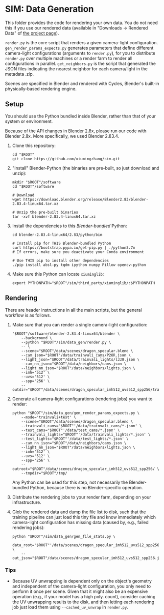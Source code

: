# SIM: Data Generation

This folder provides the code for rendering your own data. You do not need this
if you use our rendered data (available in "Downloads -> Rendered Data" of
[the project page](http://nlt.csail.mit.edu)).

`render.py` is the core script that renders a given camera-light configuration.
`gen_render_params_expects.py` generates parameters that define different
camera-light configurations (arguments to `render.py`), for you to distribute
`render.py` over multiple machines or a render farm to render all
configurations in parallel. `get_neighbors.py` is the script that generated the
JSON files indicating the nearest neighbor for each camera/light in the metadata
.zip.

Scenes are specified in Blender and rendered with Cycles, Blender's built-in
physically-based rendering engine.


## Setup

You should use the Python bundled inside Blender, rather than that of your
system or environment.

Because of the API changes in Blender 2.8x, please run our code with
Blender 2.8x. More specifically, we used Blender 2.83.4.

1. Clone this repository:
    ```
    cd "$ROOT"
    git clone https://github.com/xiumingzhang/sim.git
    ```

1. "Install" Blender-Python (the binaries are pre-built, so just download
   and unzip):
    ```
    mkdir "$ROOT"/software
    cd "$ROOT"/software

    # Download
    wget https://download.blender.org/release/Blender2.83/blender-2.83.4-linux64.tar.xz

    # Unzip the pre-built binaries
    tar -xvf blender-2.83.4-linux64.tar.xz
    ```

1. Install the dependencies to this *Blender-bundled* Python:
    ```
    cd blender-2.83.4-linux64/2.83/python/bin

    # Install pip for THIS Blender-bundled Python
    curl https://bootstrap.pypa.io/get-pip.py | ./python3.7m
    # If errors, make sure you deactivate your Conda environment

    # Use THIS pip to install other dependencies
    ./pip install absl-py tqdm ipython numpy Pillow opencv-python
    ```

1. Make sure this Python can locate `xiuminglib`:
    ```
    export PYTHONPATH="$ROOT"/sim/third_party/xiuminglib/:$PYTHONPATH
    ```


## Rendering

There are header instructions in all the main scripts, but the general workflow
is as follows.

1. Make sure that you can render a single camera-light configuration:
    ```
    "$ROOT"/software/blender-2.83.4-linux64/blender \
        --background \
        --python "$ROOT"/sim/data_gen/render.py \
        -- \
        --scene="$ROOT"/data/scenes/dragon_specular.blend \
        --cam_json="$ROOT"/data/trainvali_cams/P28R.json \
        --light_json="$ROOT"/data/trainvali_lights/l330.json \
        --cam_nn_json="$ROOT"/data/neighbors/cams.json \
        --light_nn_json="$ROOT"/data/neighbors/lights.json \
        --imh='512' \
        --uvs='512' \
        --spp='256' \
        --outdir="$ROOT"/data/scenes/dragon_specular_imh512_uvs512_spp256/trainvali_000020852_P28R_l330
    ```

1. Generate all camera-light configurations (rendering jobs) you want to render:
    ```
    python "$ROOT"/sim/data_gen/gen_render_params_expects.py \
        --mode='trainvali+test' \
        --scene="$ROOT"/data/scenes/dragon_specular.blend \
        --trainvali_cams="$ROOT"'/data/trainvali_cams/*.json' \
        --test_cams="$ROOT"'/data/test_cams/*.json' \
        --trainvali_lights="$ROOT"'/data/trainvali_lights/*.json' \
        --test_lights="$ROOT"'/data/test_lights/*.json' \
        --cam_nn_json="$ROOT"/data/neighbors/cams.json \
        --light_nn_json="$ROOT"/data/neighbors/lights.json \
        --imh='512' \
        --uvs='512' \
        --spp='256' \
        --outroot="$ROOT"/data/scenes/dragon_specular_imh512_uvs512_spp256/ \
        --tmpdir="$ROOT"/tmp/
    ```
   Any Python can be used for this step, not necessarily the Blender-bundled
   Python, because there is no Blender-specific operation.

1. Distribute the rendering jobs to your render farm, depending on your
   infrastructure.

1. Glob the rendered data and dump the file list to disk, such that the
   training pipeline can just load this tiny file and know immediately which
   camera-light configuration has missing data (caused by, e.g., failed
   rendering jobs):
    ```
    python "$ROOT"/sim/data_gen/gen_file_stats.py \
        --data_root="$ROOT"'/data/scenes/dragon_specular_imh512_uvs512_spp256/' \
        --out_json="$ROOT"/data/scenes/dragon_specular_imh512_uvs512_spp256.json
    ```

### Tips

* Because UV unwrapping is dependent only on the object's geometry and
  independent of the camera-light configuration, you only need to perform it
  once per scene. Given that it might also be an expensive operation (e.g., if
  your model has a high poly. count), consider caching the UV unwrapping results
  to the disk, and then letting each rendering job just load them using
  `--cached_uv_unwrap` in `render.py`.
